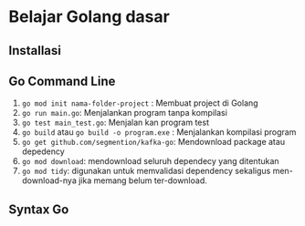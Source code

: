 # Belajar Golang dasar

## Installasi

## Go Command Line

1. `go mod init nama-folder-project` : Membuat project di Golang
2. `go run main.go`: Menjalankan program tanpa kompilasi
3. `go test main_test.go`: Menjalan kan program test
4. `go build` atau `go build -o program.exe` : Menjalankan kompilasi program
5. `go get github.com/segmention/kafka-go`: Mendownload package atau depedency
6. `go mod download`: mendownload seluruh dependecy yang ditentukan
7. `go mod tidy`: digunakan untuk memvalidasi dependency sekaligus men-download-nya jika memang belum ter-download.

## Syntax Go

